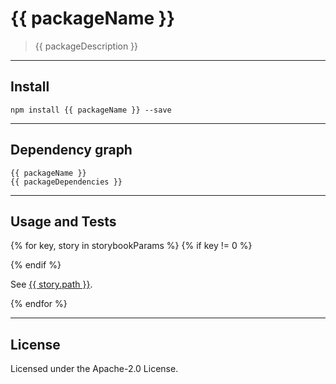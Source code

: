 # {{ packageName }}

> {{ packageDescription }}

--------------------------------------------------------------------------------

## Install

```shell
npm install {{ packageName }} --save
```

--------------------------------------------------------------------------------

## Dependency graph

```shell
{{ packageName }}
{{ packageDependencies }}
```

--------------------------------------------------------------------------------

## Usage and Tests

{% for key, story in storybookParams %}
{% if key != 0 %}

{% endif %}
<!-- markdownlint-disable MD034 -->
See [{{ story.path }}](https://ripple.sdp.vic.gov.au/{{story.params}}).
<!-- markdownlint-enable MD034 -->
{% endfor %}

--------------------------------------------------------------------------------

## License

Licensed under the Apache-2.0 License.
